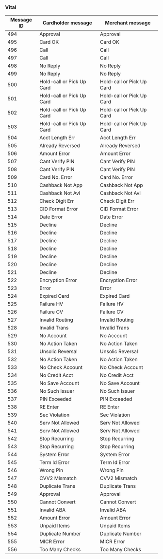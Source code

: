 ### Vital

| Message ID | Cardholder message | Merchant message |
| ---------- | ------------------ | ---------------- |
| 494 | Approval | Approval |
| 495 | Card OK | Card OK |
| 496 | Call | Call |
| 497 | Call | Call |
| 498 | No Reply | No Reply |
| 499 | No Reply | No Reply |
| 500 | Hold-call or Pick Up Card | Hold-call or Pick Up Card |
| 501 | Hold-call or Pick Up Card | Hold-call or Pick Up Card |
| 502 | Hold-call or Pick Up Card | Hold-call or Pick Up Card |
| 503 | Hold-call or Pick Up Card | Hold-call or Pick Up Card |
| 504 | Acct Length Err | Acct Length Err |
| 505 | Already Reversed | Already Reversed |
| 506 | Amount Error | Amount Error |
| 507 | Cant Verify PIN | Cant Verify PIN |
| 508 | Cant Verify PIN | Cant Verify PIN |
| 509 | Card No. Error | Card No. Error |
| 510 | Cashback Not App | Cashback Not App |
| 511 | Cashback Not Avl | Cashback Not Avl |
| 512 | Check Digit Err | Check Digit Err |
| 513 | CID Format Error | CID Format Error |
| 514 | Date Error | Date Error |
| 515 | Decline | Decline |
| 516 | Decline | Decline |
| 517 | Decline | Decline |
| 518 | Decline | Decline |
| 519 | Decline | Decline |
| 520 | Decline | Decline |
| 521 | Decline | Decline |
| 522 | Encryption Error | Encryption Error |
| 523 | Error | Error |
| 524 | Expired Card | Expired Card |
| 525 | Failure HV | Failure HV |
| 526 | Failure CV | Failure CV |
| 527 | Invalid Routing | Invalid Routing |
| 528 | Invalid Trans | Invalid Trans |
| 529 | No Account | No Account |
| 530 | No Action Taken | No Action Taken |
| 531 | Unsolic Reversal | Unsolic Reversal |
| 532 | No Action Taken | No Action Taken |
| 533 | No Check Account | No Check Account |
| 534 | No Credit Acct | No Credit Acct |
| 535 | No Save Account | No Save Account |
| 536 | No Such Issuer | No Such Issuer |
| 537 | PIN Exceeded | PIN Exceeded |
| 538 | RE Enter | RE Enter |
| 539 | Sec Violation | Sec Violation |
| 540 | Serv Not Allowed | Serv Not Allowed |
| 541 | Serv Not Allowed | Serv Not Allowed |
| 542 | Stop Recurring | Stop Recurring |
| 543 | Stop Recurring | Stop Recurring |
| 544 | System Error | System Error |
| 545 | Term Id Error | Term Id Error |
| 546 | Wrong Pin | Wrong Pin |
| 547 | CVV2 Mismatch | CVV2 Mismatch |
| 548 | Duplicate Trans | Duplicate Trans |
| 549 | Approval | Approval |
| 550 | Cannot Convert | Cannot Convert |
| 551 | Invalid ABA | Invalid ABA |
| 552 | Amount Error | Amount Error |
| 553 | Unpaid Items | Unpaid Items |
| 554 | Duplicate Number | Duplicate Number |
| 555 | MICR Error | MICR Error |
| 556 | Too Many Checks | Too Many Checks |
